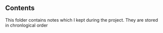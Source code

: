 ## Contents

This folder contains notes which I kept during the project. 
They are stored in chronlogical order 
